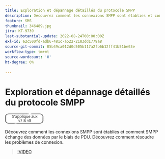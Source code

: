 ```yaml
---
title: Exploration et dépannage détaillés du protocole SMPP
description: Découvrez comment les connexions SMPP sont établies et comment SMPP échange des données par le biais de PDU. Découvrez comment résoudre les problèmes de connexion.
feature: SMS
thumbnail: 346489.jpg
jira: KT-9739
last-substantial-update: 2022-08-24T00:00:00Z
exl-id: 62c500fd-adb6-481c-a522-2183dd1779a8
source-git-commit: 05b49ca012d0d505b117a2fb6b12ff41b51be63e
workflow-type: tm+mt
source-wordcount: '0'
ht-degree: 0%

---
```


# Exploration et dépannage détaillés du protocole SMPP

![S’applique aux versions 7 et 8](../assets/V7-V8-stamp.png)

Découvrez comment les connexions SMPP sont établies et comment SMPP échange des données par le biais de PDU. Découvrez comment résoudre les problèmes de connexion.

>[!VIDEO](https://video.tv.adobe.com/v/346489?quality=12&learn=on)
